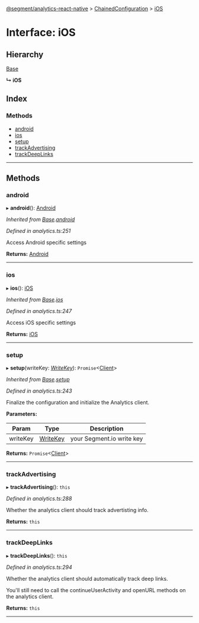 [@segment/analytics-react-native](../README.md) > [ChainedConfiguration](../modules/analytics.chainedconfiguration.md) > [iOS](../interfaces/analytics.chainedconfiguration.ios.md)

# Interface: iOS

## Hierarchy

 [Base](analytics.chainedconfiguration.base.md)

**↳ iOS**

## Index

### Methods

* [android](analytics.chainedconfiguration.ios.md#android)
* [ios](analytics.chainedconfiguration.ios.md#ios)
* [setup](analytics.chainedconfiguration.ios.md#setup)
* [trackAdvertising](analytics.chainedconfiguration.ios.md#trackadvertising)
* [trackDeepLinks](analytics.chainedconfiguration.ios.md#trackdeeplinks)

---

## Methods

<a id="android"></a>

###  android

▸ **android**(): [Android](analytics.chainedconfiguration.android.md)

*Inherited from [Base](analytics.chainedconfiguration.base.md).[android](analytics.chainedconfiguration.base.md#android)*

*Defined in analytics.ts:251*

Access Android specific settings

**Returns:** [Android](analytics.chainedconfiguration.android.md)

___
<a id="ios"></a>

###  ios

▸ **ios**(): [iOS](analytics.chainedconfiguration.ios.md)

*Inherited from [Base](analytics.chainedconfiguration.base.md).[ios](analytics.chainedconfiguration.base.md#ios)*

*Defined in analytics.ts:247*

Access iOS specific settings

**Returns:** [iOS](analytics.chainedconfiguration.ios.md)

___
<a id="setup"></a>

###  setup

▸ **setup**(writeKey: *[WriteKey](../#writekey)*): `Promise`<[Client](../classes/analytics.client.md)>

*Inherited from [Base](analytics.chainedconfiguration.base.md).[setup](analytics.chainedconfiguration.base.md#setup)*

*Defined in analytics.ts:243*

Finalize the configuration and initialize the Analytics client.

**Parameters:**

| Param | Type | Description |
| ------ | ------ | ------ |
| writeKey | [WriteKey](../#writekey) |  your Segment.io write key |

**Returns:** `Promise`<[Client](../classes/analytics.client.md)>

___
<a id="trackadvertising"></a>

###  trackAdvertising

▸ **trackAdvertising**(): `this`

*Defined in analytics.ts:288*

Whether the analytics client should track advertisting info.

**Returns:** `this`

___
<a id="trackdeeplinks"></a>

###  trackDeepLinks

▸ **trackDeepLinks**(): `this`

*Defined in analytics.ts:294*

Whether the analytics client should automatically track deep links.

You'll still need to call the continueUserActivity and openURL methods on the analytics client.

**Returns:** `this`

___

